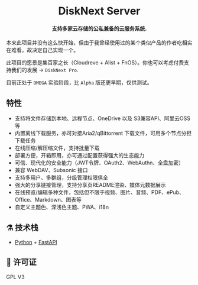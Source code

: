 <h1 align="center">
  <br>
  DiskNext Server
  <br>
</h1>

<h4 align="center">支持多家云存储的公私兼备的云服务系统.</h4>

本来此项目并没有这么快开始，但由于我曾经使用过的某个类似产品的作者吃相实在难看，故决定自己实现一个。

此项目的愿景是集百家之长（Cloudreve + Alist + FnOS）。你也可以考虑付费支持我们的发展 -> `DiskNext Pro`.

目前正处于 `OMEGA` 实验阶段，比 `Alpha` 版还更早期，仅供测试。

## 特性

- 支持将文件存储到本地、远程节点、OneDrive 以及 S3兼容API、阿里云OSS等
- 内置离线下载服务，亦可对接Aria2/qBittorrent 下载文件，可用多个节点分担下载任务
- 在线压缩/解压缩文件，支持批量下载
- 部署方便，开箱即用，亦可通过配置获得强大的生态能力
- 可信、现代化的安全能力（JWT令牌、OAuth2、WebAuthn、全盘加密）
- 兼容 WebDAV、Subsonic 接口
- 支持多用户、多群组，分级管理权限俱全
- 强大的分享链接管理，支持分享页README渲染、媒体元数据展示
- 在线预览/编辑多种文件，包括但不限于视频、图片、音频、PDF、ePub、Office、Markdown、图表等
- 自定义主题色、深浅色主题、PWA、i18n

## :alembic: 技术栈

* [Python](https://www.python.org/) + [FastAPI](https://fastapi.tiangolo.com/)

<!-- * [React](https://github.com/facebook/react) + [Redux](https://github.com/reduxjs/redux) + [Material-UI](https://github.com/mui-org/material-ui) -->

## :scroll: 许可证

GPL V3
